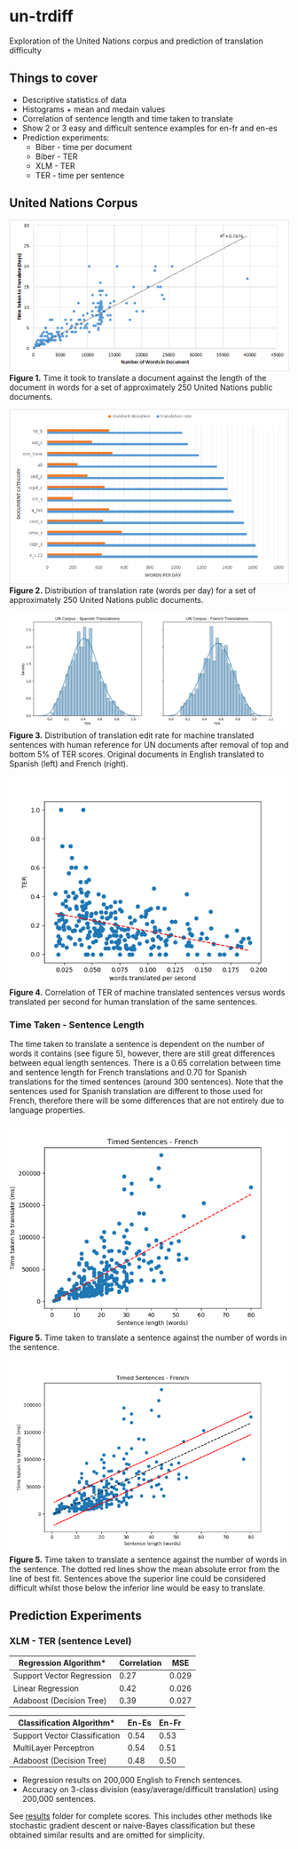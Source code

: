 # un-trdiff
Exploration of the United Nations corpus and prediction of translation difficulty

## Things to cover

- Descriptive statistics of data
- Histograms + mean and medain values
- Correlation of sentence length and time taken to translate
- Show 2 or 3 easy and difficult sentence examples for en-fr and en-es
- Prediction experiments:
    + Biber - time per document
    + Biber - TER
    + XLM - TER
    + TER - time per sentence

## United Nations Corpus
![UN_Words_PerDay](img/un_words_per_day.png)    
**Figure 1.** Time it took to translate a document against the length of the document in words for a set of approximately 250 United Nations public documents.

![UN_Words_PerDay_Category](img/un_wpd_category.png)    
**Figure 2.** Distribution of translation rate (words per day) for a set of approximately 250 United Nations public documents.

![UN_TER_Histogram](img/un_ter_hist.png)    
**Figure 3.** Distribution of translation edit rate for machine translated sentences with human reference for UN documents after removal of top and bottom 5% of TER scores. Original documents in English translated to Spanish (left) and French (right). 

![UN_TER_PerSec](img/un_ter_wps.png)    
**Figure 4.** Correlation of TER of machine translated sentences versus words translated per second for human translation of the same sentences.

### Time Taken - Sentence Length

The time taken to translate a sentence is dependent on the number of words it contains (see figure 5), however, there are still great differences between equal length sentences. There is a 0.65 correlation between time and sentence length for French translations and 0.70 for Spanish translations for the timed sentences (around 300 sentences). Note that the sentences used for Spanish translation are different to those used for French, therefore there will be some differences that are not entirely due to language properties. 

![Fr_Timed_Sentences_Time_Words](img/french_time_words.png)    
**Figure 5.** Time taken to translate a sentence against the number of words in the sentence.

![Fr_Timed_Sentences_Time_Words_MAE](img/french_time_words_MAE.png)     
**Figure 5.** Time taken to translate a sentence against the number of words in the sentence. The dotted red lines show the mean absolute error from the line of best fit. Sentences above the superior line could be considered difficult whilst those below the inferior line would be easy to translate.

## Prediction Experiments

### XLM - TER (sentence Level)

|Regression Algorithm*     | Correlation | MSE   |
|--------------------------|-------------|-------|
|Support Vector Regression | 0.27        | 0.029 |
|Linear Regression         | 0.42        | 0.026 |
|Adaboost (Decision Tree)  | 0.39        | 0.027 |

|Classification Algorithm*     | En-Es | En-Fr | 
|------------------------------|-------|-------|
|Support Vector Classification | 0.54  |  0.53 |
|MultiLayer Perceptron         | 0.54  |  0.51 |
|Adaboost (Decision Tree)      | 0.48  |  0.50 |

* Regression results on 200,000 English to French sentences.
* Accuracy on 3-class division (easy/average/difficult translation) using 200,000 sentences. 

See [results](results/) folder for complete scores. This includes other methods like stochastic gradient descent or naive-Bayes classification but these obtained similar results and are omitted for simplicity.